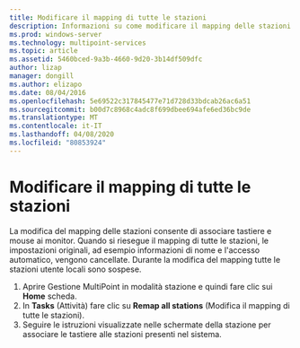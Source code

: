 ```yaml
---
title: Modificare il mapping di tutte le stazioni
description: Informazioni su come modificare il mapping delle stazioni in MultiPoint Services
ms.prod: windows-server
ms.technology: multipoint-services
ms.topic: article
ms.assetid: 5460bced-9a3b-4660-9d20-3b14df509dfc
author: lizap
manager: dongill
ms.author: elizapo
ms.date: 08/04/2016
ms.openlocfilehash: 5e69522c317845477e71d728d33bdcab26ac6a51
ms.sourcegitcommit: b00d7c8968c4adc8f699dbee694afe6ed36bc9de
ms.translationtype: MT
ms.contentlocale: it-IT
ms.lasthandoff: 04/08/2020
ms.locfileid: "80853924"
---
```

# <a name="remap-all-stations"></a>Modificare il mapping di tutte le stazioni
La modifica del mapping delle stazioni consente di associare tastiere e mouse ai monitor. Quando si riesegue il mapping di tutte le stazioni, le impostazioni originali, ad esempio informazioni di nome e l'accesso automatico, vengono cancellate. Durante la modifica del mapping tutte le stazioni utente locali sono sospese.  
  
1.  Aprire Gestione MultiPoint in modalità stazione e quindi fare clic sui **Home** scheda.  
2.  In **Tasks** (Attività) fare clic su **Remap all stations** (Modifica il mapping di tutte le stazioni).  
3. Seguire le istruzioni visualizzate nelle schermate della stazione per associare le tastiere alle stazioni presenti nel sistema.